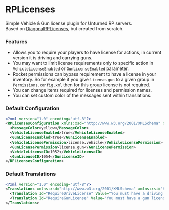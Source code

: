 # RPLicenses
Simple Vehicle & Gun license plugin for Unturned RP servers.  
Based on [DiagonalRPLicenses](https://harbor.rocketmod.net/plugins/diagonalrplicenses/), but created from scratch.

### Features
* Allows you to require your players to have license for actions, in current version it is driving and carrying guns.
* You may want to limit license requirements only to specific action in `VehicleLicenseEnabled` or `GunLicenseEnabled` parameter.
* Rocket permissions can bypass requirement to have a license in your inventory. So for example if you give `license.gun` to 
a given group in `Permissions.config.xml` then for this group license is not required.  
* You can change items required for licenses and permission names.
* You can set custom color of the messages sent within translations.


### Default Configuration
```xml
<?xml version="1.0" encoding="utf-8"?>
<RPLicensesConfiguration xmlns:xsd="http://www.w3.org/2001/XMLSchema" xmlns:xsi="http://www.w3.org/2001/XMLSchema-instance">
  <MessageColor>yellow</MessageColor>
  <VehicleLicenseEnabled>true</VehicleLicenseEnabled>
  <GunLicenseEnabled>true</GunLicenseEnabled>
  <VehicleLicensePermission>license.vehicle</VehicleLicensePermission>
  <GunLicensePermission>license.gun</GunLicensePermission>
  <VehicleLicenseID>1052</VehicleLicenseID>
  <GunLicenseID>1054</GunLicenseID>
</RPLicensesConfiguration>
```

### Default Translations
```xml
<?xml version="1.0" encoding="utf-8"?>
<Translations xmlns:xsd="http://www.w3.org/2001/XMLSchema" xmlns:xsi="http://www.w3.org/2001/XMLSchema-instance">
  <Translation Id="RequireDriveLicense" Value="You must have a driving license to drive vehicle!" />
  <Translation Id="RequireGunLicense" Value="You must have a gun license to carry gun!" />
</Translations>
```
